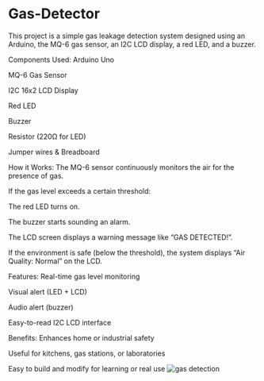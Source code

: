 # Gas-Detector

This project is a simple gas leakage detection system designed using an Arduino, the MQ-6 gas sensor, an I2C LCD display, a red LED, and a buzzer.



Components Used:
Arduino Uno

MQ-6 Gas Sensor

I2C 16x2 LCD Display

Red LED

Buzzer

Resistor (220Ω for LED)

Jumper wires & Breadboard

How it Works:
The MQ-6 sensor continuously monitors the air for the presence of gas.

If the gas level exceeds a certain threshold:

The red LED turns on.

The buzzer starts sounding an alarm.

The LCD screen displays a warning message like “GAS DETECTED!”.

If the environment is safe (below the threshold), the system displays “Air Quality: Normal” on the LCD.

Features:
Real-time gas level monitoring

Visual alert (LED + LCD)

Audio alert (buzzer)

Easy-to-read I2C LCD interface

Benefits:
Enhances home or industrial safety

Useful for kitchens, gas stations, or laboratories

Easy to build and modify for learning or real use
![gas detection](https://github.com/user-attachments/assets/b4afd736-eefd-49a8-afd0-3acae4fc6d6d)
